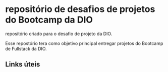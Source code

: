 # repositório de desafios de projetos do Bootcamp da DIO
repositório criado para o desafio de projeto da DIO.

Esse repostório tera como objetivo principal entregar projetos do Bootcamp de Fullstack da DIO.

## Links úteis
